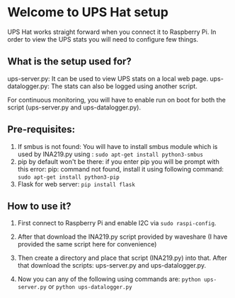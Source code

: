 # Welcome to UPS Hat setup

UPS Hat works straight forward when you connect it to Raspberry Pi. In order to view the UPS stats you will need to configure few things.

## What is the setup used for?

ups-server.py: It can be used to view UPS stats on a local web page.
ups-datalogger.py:    The stats can also be logged using another script.

For continuous monitoring, you will have to enable run on boot for both the script (ups-server.py and ups-datalogger.py).



## Pre-requisites: 

1. If smbus is not found: You will have to install smbus module which is used by INA219.py using : ```sudo apt-get install python3-smbus```
2. pip by default won't be there: if you enter pip you will be prompt with this error: pip: command not found, install it using following command: ```sudo apt-get install python3-pip```
3. Flask for web server: ```pip install flask```

## How to use it?

1. First connect to Raspberry Pi and enable I2C via ```sudo raspi-config```.

2. After that download the INA219.py script provided by waveshare (I have provided the same script here for convenience)

3. Then create a directory and place that script (INA219.py) into that. After that download the scripts: ups-server.py and ups-datalogger.py.

4. Now you can any of the following using commands are: ```python ups-server.py``` or ```python ups-datalogger.py```

